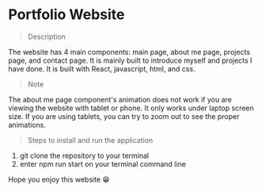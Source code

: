 # Portfolio Website 

> Description 

The website has 4 main components: main page, about me page, projects page, and contact page. It is mainly built to introduce myself and projects I have done. It is built with React, javascript, html, and css. 

> Note

The about me page component's animation does not work if you are viewing the website with tablet or phone. It only works under laptop screen size. If you are using tablets, you can try to zoom out to see the proper animations. 

> Steps to install and run the application

1. git clone the repository to your terminal 
2. enter npm run start on your terminal command line

Hope you enjoy this website 😁





